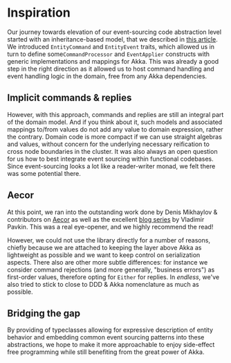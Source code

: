# Inspiration

Our journey towards elevation of our event-sourcing code abstraction level started with an inheritance-based model, that we described in [this article](https://medium.com/bestmile/domain-driven-event-sourcing-with-akka-typed-5f5b8bbfb823). We introduced `EntityCommand` and `EntityEvent` traits, which allowed us in turn to define some`CommandProcessor` and `EventApplier` constructs with generic implementations and mappings for Akka. This was already a good step in the right direction as it allowed us to host command handling and event handling logic in the domain, free from any Akka dependencies. 

## Implicit commands & replies 
However, with this approach, commands and replies are still an integral part of the domain model. And if you think about it, such models and associated mappings to/from values do not add any value to domain expression, rather the contrary. Domain code is more compact if we can use straight algebras and values, without concern for the underlying necessary reification to cross node boundaries in the cluster. It was also always an open question for us how to best integrate event sourcing within functional codebases. Since event-sourcing looks a lot like a reader-writer monad, we felt there was some potential there. 

## Aecor
At this point, we ran into the outstanding work done by Denis Mikhaylov & contributors on [Aecor](https://github.com/notxcain/aecor) as well as the excellent [blog series](https://pavkin.ru/aecor-intro/) by Vladimir Pavkin. This was a real eye-opener, and we highly recommend the read!

However, we could not use the library directly for a number of reasons, chiefly because we are attached to keeping the layer above Akka as lightweight as possible and we want to keep control on serialization aspects. There also are other more subtle differences: for instance we consider command rejections (and more generally, "business errors") as first-order values, therefore opting for `Either` for replies. In *endless*, we've also tried to stick to close to DDD & Akka nomenclature as much as possible. 

## Bridging the gap
By providing of typeclasses allowing for expressive description of entity behavior and embedding common event sourcing patterns into these abstractions, we hope to make it more approachable to enjoy side-effect free programming while still benefiting from the great power of Akka.   
